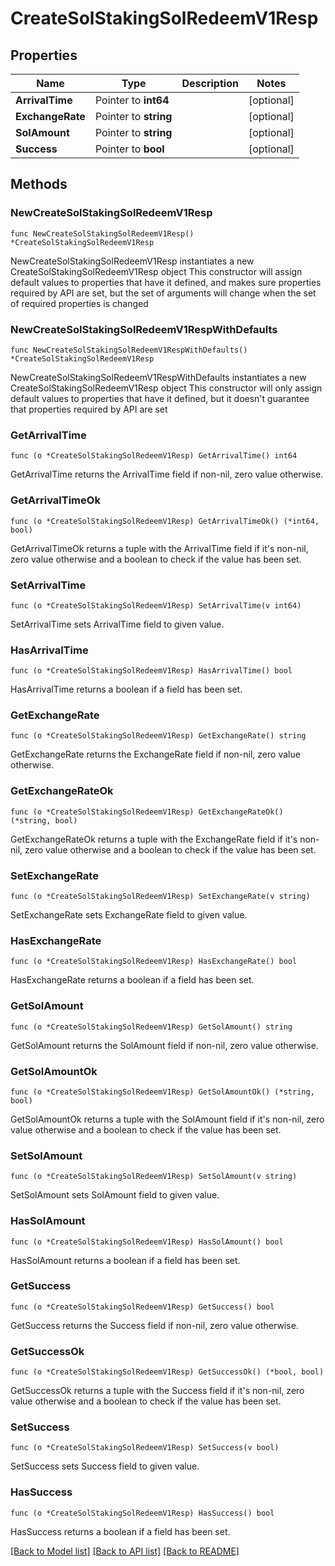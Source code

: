 # CreateSolStakingSolRedeemV1Resp

## Properties

Name | Type | Description | Notes
------------ | ------------- | ------------- | -------------
**ArrivalTime** | Pointer to **int64** |  | [optional] 
**ExchangeRate** | Pointer to **string** |  | [optional] 
**SolAmount** | Pointer to **string** |  | [optional] 
**Success** | Pointer to **bool** |  | [optional] 

## Methods

### NewCreateSolStakingSolRedeemV1Resp

`func NewCreateSolStakingSolRedeemV1Resp() *CreateSolStakingSolRedeemV1Resp`

NewCreateSolStakingSolRedeemV1Resp instantiates a new CreateSolStakingSolRedeemV1Resp object
This constructor will assign default values to properties that have it defined,
and makes sure properties required by API are set, but the set of arguments
will change when the set of required properties is changed

### NewCreateSolStakingSolRedeemV1RespWithDefaults

`func NewCreateSolStakingSolRedeemV1RespWithDefaults() *CreateSolStakingSolRedeemV1Resp`

NewCreateSolStakingSolRedeemV1RespWithDefaults instantiates a new CreateSolStakingSolRedeemV1Resp object
This constructor will only assign default values to properties that have it defined,
but it doesn't guarantee that properties required by API are set

### GetArrivalTime

`func (o *CreateSolStakingSolRedeemV1Resp) GetArrivalTime() int64`

GetArrivalTime returns the ArrivalTime field if non-nil, zero value otherwise.

### GetArrivalTimeOk

`func (o *CreateSolStakingSolRedeemV1Resp) GetArrivalTimeOk() (*int64, bool)`

GetArrivalTimeOk returns a tuple with the ArrivalTime field if it's non-nil, zero value otherwise
and a boolean to check if the value has been set.

### SetArrivalTime

`func (o *CreateSolStakingSolRedeemV1Resp) SetArrivalTime(v int64)`

SetArrivalTime sets ArrivalTime field to given value.

### HasArrivalTime

`func (o *CreateSolStakingSolRedeemV1Resp) HasArrivalTime() bool`

HasArrivalTime returns a boolean if a field has been set.

### GetExchangeRate

`func (o *CreateSolStakingSolRedeemV1Resp) GetExchangeRate() string`

GetExchangeRate returns the ExchangeRate field if non-nil, zero value otherwise.

### GetExchangeRateOk

`func (o *CreateSolStakingSolRedeemV1Resp) GetExchangeRateOk() (*string, bool)`

GetExchangeRateOk returns a tuple with the ExchangeRate field if it's non-nil, zero value otherwise
and a boolean to check if the value has been set.

### SetExchangeRate

`func (o *CreateSolStakingSolRedeemV1Resp) SetExchangeRate(v string)`

SetExchangeRate sets ExchangeRate field to given value.

### HasExchangeRate

`func (o *CreateSolStakingSolRedeemV1Resp) HasExchangeRate() bool`

HasExchangeRate returns a boolean if a field has been set.

### GetSolAmount

`func (o *CreateSolStakingSolRedeemV1Resp) GetSolAmount() string`

GetSolAmount returns the SolAmount field if non-nil, zero value otherwise.

### GetSolAmountOk

`func (o *CreateSolStakingSolRedeemV1Resp) GetSolAmountOk() (*string, bool)`

GetSolAmountOk returns a tuple with the SolAmount field if it's non-nil, zero value otherwise
and a boolean to check if the value has been set.

### SetSolAmount

`func (o *CreateSolStakingSolRedeemV1Resp) SetSolAmount(v string)`

SetSolAmount sets SolAmount field to given value.

### HasSolAmount

`func (o *CreateSolStakingSolRedeemV1Resp) HasSolAmount() bool`

HasSolAmount returns a boolean if a field has been set.

### GetSuccess

`func (o *CreateSolStakingSolRedeemV1Resp) GetSuccess() bool`

GetSuccess returns the Success field if non-nil, zero value otherwise.

### GetSuccessOk

`func (o *CreateSolStakingSolRedeemV1Resp) GetSuccessOk() (*bool, bool)`

GetSuccessOk returns a tuple with the Success field if it's non-nil, zero value otherwise
and a boolean to check if the value has been set.

### SetSuccess

`func (o *CreateSolStakingSolRedeemV1Resp) SetSuccess(v bool)`

SetSuccess sets Success field to given value.

### HasSuccess

`func (o *CreateSolStakingSolRedeemV1Resp) HasSuccess() bool`

HasSuccess returns a boolean if a field has been set.


[[Back to Model list]](../README.md#documentation-for-models) [[Back to API list]](../README.md#documentation-for-api-endpoints) [[Back to README]](../README.md)


